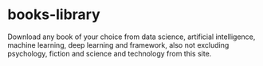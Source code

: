 # books-library
Download any book of your choice from data science, artificial intelligence, machine learning, deep learning and framework, also not excluding psychology, fiction and science and technology from this site.
